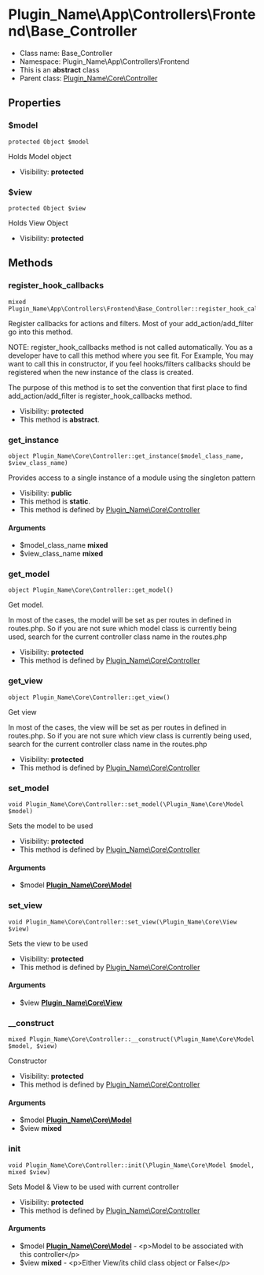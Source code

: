 Plugin_Name\App\Controllers\Frontend\Base_Controller
===============






* Class name: Base_Controller
* Namespace: Plugin_Name\App\Controllers\Frontend
* This is an **abstract** class
* Parent class: [Plugin_Name\Core\Controller](Plugin_Name-Core-Controller.md)





Properties
----------


### $model

    protected Object $model

Holds Model object



* Visibility: **protected**


### $view

    protected Object $view

Holds View Object



* Visibility: **protected**


Methods
-------


### register_hook_callbacks

    mixed Plugin_Name\App\Controllers\Frontend\Base_Controller::register_hook_callbacks()

Register callbacks for actions and filters. Most of your add_action/add_filter
go into this method.

NOTE: register_hook_callbacks method is not called automatically. You
as a developer have to call this method where you see fit. For Example,
You may want to call this in constructor, if you feel hooks/filters
callbacks should be registered when the new instance of the class
is created.

The purpose of this method is to set the convention that first place to
find add_action/add_filter is register_hook_callbacks method.

* Visibility: **protected**
* This method is **abstract**.




### get_instance

    object Plugin_Name\Core\Controller::get_instance($model_class_name, $view_class_name)

Provides access to a single instance of a module using the singleton pattern



* Visibility: **public**
* This method is **static**.
* This method is defined by [Plugin_Name\Core\Controller](Plugin_Name-Core-Controller.md)


#### Arguments
* $model_class_name **mixed**
* $view_class_name **mixed**



### get_model

    object Plugin_Name\Core\Controller::get_model()

Get model.

In most of the cases, the model will be set as per routes in defined in routes.php.
So if you are not sure which model class is currently being used, search for the
current controller class name in the routes.php

* Visibility: **protected**
* This method is defined by [Plugin_Name\Core\Controller](Plugin_Name-Core-Controller.md)




### get_view

    object Plugin_Name\Core\Controller::get_view()

Get view

In most of the cases, the view will be set as per routes in defined in routes.php.
So if you are not sure which view class is currently being used, search for the
current controller class name in the routes.php

* Visibility: **protected**
* This method is defined by [Plugin_Name\Core\Controller](Plugin_Name-Core-Controller.md)




### set_model

    void Plugin_Name\Core\Controller::set_model(\Plugin_Name\Core\Model $model)

Sets the model to be used



* Visibility: **protected**
* This method is defined by [Plugin_Name\Core\Controller](Plugin_Name-Core-Controller.md)


#### Arguments
* $model **[Plugin_Name\Core\Model](Plugin_Name-Core-Model.md)**



### set_view

    void Plugin_Name\Core\Controller::set_view(\Plugin_Name\Core\View $view)

Sets the view to be used



* Visibility: **protected**
* This method is defined by [Plugin_Name\Core\Controller](Plugin_Name-Core-Controller.md)


#### Arguments
* $view **[Plugin_Name\Core\View](Plugin_Name-Core-View.md)**



### __construct

    mixed Plugin_Name\Core\Controller::__construct(\Plugin_Name\Core\Model $model, $view)

Constructor



* Visibility: **protected**
* This method is defined by [Plugin_Name\Core\Controller](Plugin_Name-Core-Controller.md)


#### Arguments
* $model **[Plugin_Name\Core\Model](Plugin_Name-Core-Model.md)**
* $view **mixed**



### init

    void Plugin_Name\Core\Controller::init(\Plugin_Name\Core\Model $model, mixed $view)

Sets Model & View to be used with current controller



* Visibility: **protected**
* This method is defined by [Plugin_Name\Core\Controller](Plugin_Name-Core-Controller.md)


#### Arguments
* $model **[Plugin_Name\Core\Model](Plugin_Name-Core-Model.md)** - &lt;p&gt;Model to be associated with this controller&lt;/p&gt;
* $view **mixed** - &lt;p&gt;Either View/its child class object or False&lt;/p&gt;


